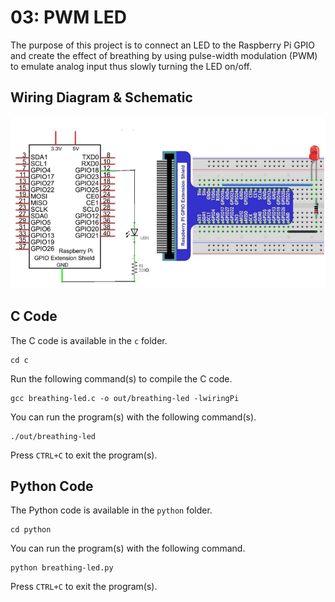 # 03: PWM LED
The purpose of this project is to connect an LED to the Raspberry Pi GPIO and create the effect of breathing by using pulse-width modulation (PWM) to emulate analog input thus slowly turning the LED on/off.

## Wiring Diagram & Schematic
![Wiring Diagram & Schematic](assets/diagram-schematic.png)

## C Code
The C code is available in the `c` folder.
```
cd c
```
Run the following command(s) to compile the C code.
```
gcc breathing-led.c -o out/breathing-led -lwiringPi
```
You can run the program(s) with the following command(s).
```
./out/breathing-led
```
Press `CTRL+C` to exit the program(s).

## Python Code
The Python code is available in the `python` folder.
```
cd python
```
You can run the program(s) with the following command.
```
python breathing-led.py
```
Press `CTRL+C` to exit the program(s).